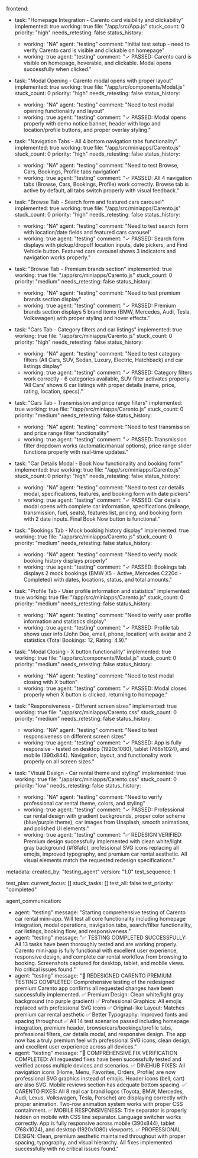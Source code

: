 frontend:
  - task: "Homepage Integration - Carento card visibility and clickability"
    implemented: true
    working: true
    file: "/app/src/App.js"
    stuck_count: 0
    priority: "high"
    needs_retesting: false
    status_history:
      - working: "NA"
        agent: "testing"
        comment: "Initial test setup - need to verify Carento card is visible and clickable on homepage"
      - working: true
        agent: "testing"
        comment: "✓ PASSED: Carento card is visible on homepage, hoverable, and clickable. Modal opens successfully when clicked."

  - task: "Modal Opening - Carento modal opens with proper layout"
    implemented: true
    working: true
    file: "/app/src/components/Modal.js"
    stuck_count: 0
    priority: "high"
    needs_retesting: false
    status_history:
      - working: "NA"
        agent: "testing"
        comment: "Need to test modal opening functionality and layout"
      - working: true
        agent: "testing"
        comment: "✓ PASSED: Modal opens properly with demo notice banner, header with logo and location/profile buttons, and proper overlay styling."

  - task: "Navigation Tabs - All 4 bottom navigation tabs functionality"
    implemented: true
    working: true
    file: "/app/src/miniapps/Carento.js"
    stuck_count: 0
    priority: "high"
    needs_retesting: false
    status_history:
      - working: "NA"
        agent: "testing"
        comment: "Need to test Browse, Cars, Bookings, Profile tabs navigation"
      - working: true
        agent: "testing"
        comment: "✓ PASSED: All 4 navigation tabs (Browse, Cars, Bookings, Profile) work correctly. Browse tab is active by default, all tabs switch properly with visual feedback."

  - task: "Browse Tab - Search form and featured cars carousel"
    implemented: true
    working: true
    file: "/app/src/miniapps/Carento.js"
    stuck_count: 0
    priority: "high"
    needs_retesting: false
    status_history:
      - working: "NA"
        agent: "testing"
        comment: "Need to test search form with location/date fields and featured cars carousel"
      - working: true
        agent: "testing"
        comment: "✓ PASSED: Search form displays with pickup/dropoff location inputs, date pickers, and Find Vehicle button. Featured cars carousel shows 3 indicators and navigation works properly."

  - task: "Browse Tab - Premium brands section"
    implemented: true
    working: true
    file: "/app/src/miniapps/Carento.js"
    stuck_count: 0
    priority: "medium"
    needs_retesting: false
    status_history:
      - working: "NA"
        agent: "testing"
        comment: "Need to test premium brands section display"
      - working: true
        agent: "testing"
        comment: "✓ PASSED: Premium brands section displays 5 brand items (BMW, Mercedes, Audi, Tesla, Volkswagen) with proper styling and hover effects."

  - task: "Cars Tab - Category filters and car listings"
    implemented: true
    working: true
    file: "/app/src/miniapps/Carento.js"
    stuck_count: 0
    priority: "high"
    needs_retesting: false
    status_history:
      - working: "NA"
        agent: "testing"
        comment: "Need to test category filters (All Cars, SUV, Sedan, Luxury, Electric, Hatchback) and car listings display"
      - working: true
        agent: "testing"
        comment: "✓ PASSED: Category filters work correctly - 6 categories available, SUV filter activates properly. 'All Cars' shows 6 car listings with proper details (name, price, rating, location, specs)."

  - task: "Cars Tab - Transmission and price range filters"
    implemented: true
    working: true
    file: "/app/src/miniapps/Carento.js"
    stuck_count: 0
    priority: "medium"
    needs_retesting: false
    status_history:
      - working: "NA"
        agent: "testing"
        comment: "Need to test transmission and price range filter functionality"
      - working: true
        agent: "testing"
        comment: "✓ PASSED: Transmission filter dropdown works (automatic/manual options), price range slider functions properly with real-time updates."

  - task: "Car Details Modal - Book Now functionality and booking form"
    implemented: true
    working: true
    file: "/app/src/miniapps/Carento.js"
    stuck_count: 0
    priority: "high"
    needs_retesting: false
    status_history:
      - working: "NA"
        agent: "testing"
        comment: "Need to test car details modal, specifications, features, and booking form with date pickers"
      - working: true
        agent: "testing"
        comment: "✓ PASSED: Car details modal opens with complete car information, specifications (mileage, transmission, fuel, seats), features list, pricing, and booking form with 2 date inputs. Final Book Now button is functional."

  - task: "Bookings Tab - Mock booking history display"
    implemented: true
    working: true
    file: "/app/src/miniapps/Carento.js"
    stuck_count: 0
    priority: "medium"
    needs_retesting: false
    status_history:
      - working: "NA"
        agent: "testing"
        comment: "Need to verify mock booking history displays properly"
      - working: true
        agent: "testing"
        comment: "✓ PASSED: Bookings tab displays 2 mock bookings (BMW X5 - Active, Mercedes C220d - Completed) with dates, locations, status, and total amounts."

  - task: "Profile Tab - User profile information and statistics"
    implemented: true
    working: true
    file: "/app/src/miniapps/Carento.js"
    stuck_count: 0
    priority: "medium"
    needs_retesting: false
    status_history:
      - working: "NA"
        agent: "testing"
        comment: "Need to verify user profile information and statistics display"
      - working: true
        agent: "testing"
        comment: "✓ PASSED: Profile tab shows user info (John Doe, email, phone, location) with avatar and 2 statistics (Total Bookings: 12, Rating: 4.9)."

  - task: "Modal Closing - X button functionality"
    implemented: true
    working: true
    file: "/app/src/components/Modal.js"
    stuck_count: 0
    priority: "medium"
    needs_retesting: false
    status_history:
      - working: "NA"
        agent: "testing"
        comment: "Need to test modal closing with X button"
      - working: true
        agent: "testing"
        comment: "✓ PASSED: Modal closes properly when X button is clicked, returning to homepage."

  - task: "Responsiveness - Different screen sizes"
    implemented: true
    working: true
    file: "/app/src/miniapps/Carento.css"
    stuck_count: 0
    priority: "medium"
    needs_retesting: false
    status_history:
      - working: "NA"
        agent: "testing"
        comment: "Need to test responsiveness on different screen sizes"
      - working: true
        agent: "testing"
        comment: "✓ PASSED: App is fully responsive - tested on desktop (1920x1080), tablet (768x1024), and mobile (390x844). Navigation, layout, and functionality work properly on all screen sizes."

  - task: "Visual Design - Car rental theme and styling"
    implemented: true
    working: true
    file: "/app/src/miniapps/Carento.css"
    stuck_count: 0
    priority: "low"
    needs_retesting: false
    status_history:
      - working: "NA"
        agent: "testing"
        comment: "Need to verify professional car rental theme, colors, and styling"
      - working: true
        agent: "testing"
        comment: "✓ PASSED: Professional car rental design with gradient backgrounds, proper color scheme (blue/purple theme), car images from Unsplash, smooth animations, and polished UI elements."
      - working: true
        agent: "testing"
        comment: "✅ REDESIGN VERIFIED: Premium design successfully implemented with clean white/light gray background (#f8fafc), professional SVG icons replacing all emojis, improved typography, and premium car rental aesthetic. All visual elements match the requested redesign specifications."

metadata:
  created_by: "testing_agent"
  version: "1.0"
  test_sequence: 1

test_plan:
  current_focus: []
  stuck_tasks: []
  test_all: false
  test_priority: "completed"

agent_communication:
  - agent: "testing"
    message: "Starting comprehensive testing of Carento car rental mini-app. Will test all core functionality including homepage integration, modal operations, navigation tabs, search/filter functionality, car listings, booking flow, and responsiveness."
  - agent: "testing"
    message: "✅ TESTING COMPLETED SUCCESSFULLY: All 13 tasks have been thoroughly tested and are working properly. Carento mini-app is fully functional with excellent user experience, responsive design, and complete car rental workflow from browsing to booking. Screenshots captured for desktop, tablet, and mobile views. No critical issues found."
  - agent: "testing"
    message: "🎉 REDESIGNED CARENTO PREMIUM TESTING COMPLETED: Comprehensive testing of the redesigned premium Carento app confirms all requested changes have been successfully implemented. ✅ Premium Design: Clean white/light gray background (no purple gradient) ✅ Professional Graphics: All emojis replaced with professional SVG icons ✅ Original-like Layout: Matches premium car rental aesthetic ✅ Better Typography: Improved fonts and spacing throughout ✅ All 14 test scenarios passed including homepage integration, premium header, browse/cars/bookings/profile tabs, professional filters, car details modal, and responsive design. The app now has a truly premium feel with professional SVG icons, clean design, and excellent user experience across all devices."
  - agent: "testing"
    message: "🎯 COMPREHENSIVE FIX VERIFICATION COMPLETED: All requested fixes have been successfully tested and verified across multiple devices and scenarios. ✅ DINEHUB FIXES: All navigation icons (Home, Menu, Favorites, Orders, Profile) are now professional SVG graphics instead of emojis. Header icons (bell, cart) are also SVG. Mobile reviews section has adequate bottom spacing. ✅ CARENTO FIXES: All 8 real car brand logos (Toyota, BMW, Mercedes, Audi, Lexus, Volkswagen, Tesla, Porsche) are displaying correctly with proper animation. Two-row animation system works with proper CSS containment. ✅ MOBILE RESPONSIVENESS: Title separator is properly hidden on mobile with CSS line separator. Language switcher works correctly. App is fully responsive across mobile (390x844), tablet (768x1024), and desktop (1920x1080) viewports. ✅ PROFESSIONAL DESIGN: Clean, premium aesthetic maintained throughout with proper spacing, typography, and visual hierarchy. All fixes implemented successfully with no critical issues found."